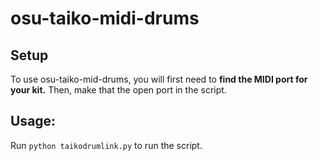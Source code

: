 # osu-taiko-midi-drums

## Setup

To use osu-taiko-mid-drums, you will first need to **find the MIDI port for your kit.** Then, make that the open port in the script.

## Usage:

Run `python taikodrumlink.py` to run the script.
